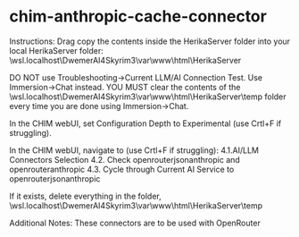 # chim-anthropic-cache-connector
Instructions:
Drag copy the contents inside the HerikaServer folder into your local HerikaServer folder:
\wsl.localhost\DwemerAI4Skyrim3\var\www\html\HerikaServer

DO NOT use Troubleshooting->Current LLM/AI Connection Test. Use Immersion->Chat instead.
YOU MUST clear the contents of the \wsl.localhost\DwemerAI4Skyrim3\var\www\html\HerikaServer\temp folder every time you are done using Immersion->Chat.

In the CHIM webUI, set Configuration Depth to Experimental (use Crtl+F if struggling).

In the CHIM webUI, navigate to (use Crtl+F if struggling):
4.1.AI/LLM Connectors Selection
4.2. Check openrouterjsonanthropic and openrouteranthropic
4.3. Cycle through Current AI Service to openrouterjsonanthropic

If it exists, delete everything in the folder,
\wsl.localhost\DwemerAI4Skyrim3\var\www\html\HerikaServer\temp

Additional Notes:
These connectors are to be used with OpenRouter
